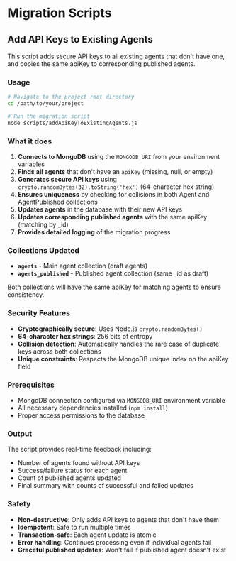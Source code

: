 # Migration Scripts

## Add API Keys to Existing Agents

This script adds secure API keys to all existing agents that don't have one, and copies the same apiKey to corresponding published agents.

### Usage

```bash
# Navigate to the project root directory
cd /path/to/your/project

# Run the migration script
node scripts/addApiKeyToExistingAgents.js
```

### What it does

1. **Connects to MongoDB** using the `MONGODB_URI` from your environment variables
2. **Finds all agents** that don't have an `apiKey` (missing, null, or empty)
3. **Generates secure API keys** using `crypto.randomBytes(32).toString('hex')` (64-character hex string)
4. **Ensures uniqueness** by checking for collisions in both Agent and AgentPublished collections
5. **Updates agents** in the database with their new API keys
6. **Updates corresponding published agents** with the same apiKey (matching by _id)
7. **Provides detailed logging** of the migration progress

### Collections Updated

- **`agents`** - Main agent collection (draft agents)
- **`agents_published`** - Published agent collection (same _id as draft)

Both collections will have the same apiKey for matching agents to ensure consistency.

### Security Features

- **Cryptographically secure**: Uses Node.js `crypto.randomBytes()` 
- **64-character hex strings**: 256 bits of entropy
- **Collision detection**: Automatically handles the rare case of duplicate keys across both collections
- **Unique constraints**: Respects the MongoDB unique index on the apiKey field

### Prerequisites

- MongoDB connection configured via `MONGODB_URI` environment variable
- All necessary dependencies installed (`npm install`)
- Proper access permissions to the database

### Output

The script provides real-time feedback including:
- Number of agents found without API keys
- Success/failure status for each agent
- Count of published agents updated
- Final summary with counts of successful and failed updates

### Safety

- **Non-destructive**: Only adds API keys to agents that don't have them
- **Idempotent**: Safe to run multiple times
- **Transaction-safe**: Each agent update is atomic
- **Error handling**: Continues processing even if individual agents fail
- **Graceful published updates**: Won't fail if published agent doesn't exist 